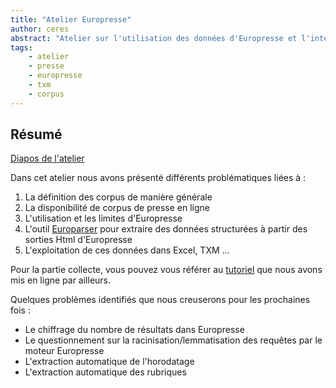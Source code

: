 ```yaml
---
title: "Atelier Europresse"
author: ceres
abstract: "Atelier sur l'utilisation des données d'Europresse et l'interaction avec des outils de textométrie."
tags:
    - atelier
    - presse
    - europresse
    - txm
    - corpus
---
```


## Résumé

<aside>

 [Diapos de l'atelier](./CERES-europresse.pdf) 

</aside>


 Dans cet atelier nous avons présenté différents problématiques liées à :

1. La définition des corpus de manière générale
2. La disponibilité de corpus de presse en ligne
3. L'utilisation et les limites d'Europresse
4. L'outil [Europarser](https://ceres.huma-num.fr/europarser) pour extraire des données structurées à partir des sorties Html d'Europresse
5. L'exploitation de ces données dans Excel, TXM ...

Pour la partie collecte, vous pouvez vous référer au [tutoriel](https://ceres.sorbonne-universite.fr/articles/2023-06-09_tuto_europresse/) que nous avons mis en ligne par ailleurs.


Quelques problèmes identifiés que nous creuserons pour les prochaines fois :

- Le chiffrage du nombre de résultats dans Europresse
- Le questionnement sur la racinisation/lemmatisation des requêtes par le moteur Europresse
- L'extraction automatique de l'horodatage
- L'extraction automatique des rubriques



